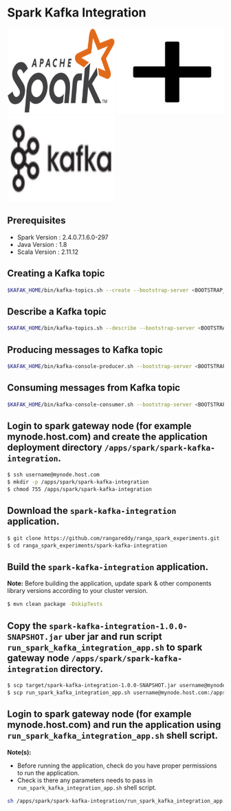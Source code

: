 # Spark Kafka Integration

<div>
        <img src="https://github.com/rangareddy/ranga-logos/blob/main/frameworks/spark/spark_logo.png?raw=true" height="200" width="250"/>
        <img src="https://github.com/rangareddy/ranga-logos/blob/main/others/plus_logo.png?raw=true" height="200" width="250"/>
        <img src="https://github.com/rangareddy/ranga-logos/blob/main/frameworks/kafka/kafka_logo.png?raw=true" height="200" width="250"/>
</div>


## Prerequisites

* Spark Version : 2.4.0.7.1.6.0-297
* Java Version : 1.8
* Scala Version : 2.11.12

## Creating a Kafka topic
```sh
$KAFAK_HOME/bin/kafka-topics.sh --create --bootstrap-server <BOOTSTRAP_SERVER_HOST>:<PORT> --replication-factor 3 --partitions 5 --topic <TOPIC_NAME>
```

## Describe a Kafka topic
```sh
$KAFAK_HOME/bin/kafka-topics.sh --describe --bootstrap-server <BOOTSTRAP_SERVER_HOST>:<PORT> --topic <TOPIC_NAME>
```

## Producing messages to Kafka topic
```sh
$KAFAK_HOME/bin/kafka-console-producer.sh --bootstrap-server <BOOTSTRAP_SERVER_HOST>:<PORT> --topic <TOPIC_NAME>
```

## Consuming messages from Kafka topic
```sh
$KAFAK_HOME/bin/kafka-console-consumer.sh --bootstrap-server <BOOTSTRAP_SERVER_HOST>:<PORT> --topic <TOPIC_NAME> --from-beginning
```

## Login to spark gateway node (for example mynode.host.com) and create the application deployment directory `/apps/spark/spark-kafka-integration`.
```sh
$ ssh username@mynode.host.com
$ mkdir -p /apps/spark/spark-kafka-integration
$ chmod 755 /apps/spark/spark-kafka-integration
```

## Download the `spark-kafka-integration` application.
```sh
$ git clone https://github.com/rangareddy/ranga_spark_experiments.git
$ cd ranga_spark_experiments/spark-kafka-integration
```

## Build the `spark-kafka-integration` application.
**Note:** Before building the application, update spark & other components library versions according to your cluster version.
```sh
$ mvn clean package -DskipTests
```

## Copy the `spark-kafka-integration-1.0.0-SNAPSHOT.jar` uber jar and run script `run_spark_kafka_integration_app.sh` to spark gateway node `/apps/spark/spark-kafka-integration` directory.
```sh
$ scp target/spark-kafka-integration-1.0.0-SNAPSHOT.jar username@mynode.host.com:/apps/spark/spark-kafka-integration
$ scp run_spark_kafka_integration_app.sh username@mynode.host.com:/apps/spark/spark-kafka-integration
```

## Login to spark gateway node (for example mynode.host.com) and run the application using `run_spark_kafka_integration_app.sh` shell script.

**Note(s):**
* Before running the application, check do you have proper permissions to run the application.
* Check is there any parameters needs to pass in `run_spark_kafka_integration_app.sh` shell script.

```sh
sh /apps/spark/spark-kafka-integration/run_spark_kafka_integration_app.sh
```